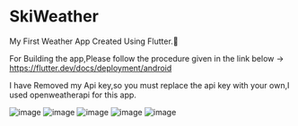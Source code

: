 # SkiWeather

My First Weather App Created Using Flutter.🤗

For Building the app,Please follow the procedure given in the link below ->
https://flutter.dev/docs/deployment/android

I have Removed my Api key,so you must replace the api key with your own,I used openweatherapi for this app.

![image](https://github.com/xcyberpunkx0/SkiWeather/blob/master/Screenshot_1603977575.png)
![image](https://github.com/xcyberpunkx0/SkiWeather/blob/master/Screenshot_1603977669.png)
![image](https://github.com/xcyberpunkx0/SkiWeather/blob/master/Screenshot_1603977658.png)
![image](https://github.com/xcyberpunkx0/SkiWeather/blob/master/Screenshot_1603977608.png)
![image](https://github.com/xcyberpunkx0/SkiWeather/blob/master/Screenshot_1603977589.png)
